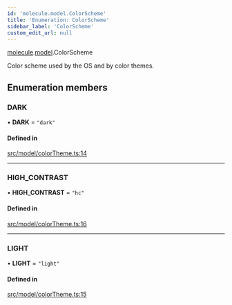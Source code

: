```yaml
---
id: 'molecule.model.ColorScheme'
title: 'Enumeration: ColorScheme'
sidebar_label: 'ColorScheme'
custom_edit_url: null
---
```


[molecule](../namespaces/molecule).[model](../namespaces/molecule.model).ColorScheme

Color scheme used by the OS and by color themes.

## Enumeration members

### DARK

• **DARK** = `"dark"`

#### Defined in

[src/model/colorTheme.ts:14](https://github.com/DTStack/molecule/blob/46c80551/src/model/colorTheme.ts#L14)

---

### HIGH_CONTRAST

• **HIGH_CONTRAST** = `"hc"`

#### Defined in

[src/model/colorTheme.ts:16](https://github.com/DTStack/molecule/blob/46c80551/src/model/colorTheme.ts#L16)

---

### LIGHT

• **LIGHT** = `"light"`

#### Defined in

[src/model/colorTheme.ts:15](https://github.com/DTStack/molecule/blob/46c80551/src/model/colorTheme.ts#L15)
